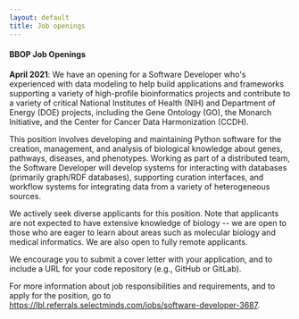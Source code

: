 ```yaml
---
layout: default
title: Job openings
---
```


#### BBOP Job Openings

**April 2021**: We have an opening for a Software Developer who's experienced with data modeling to help build applications and frameworks supporting a variety of high-profile bioinformatics projects and contribute to a variety of critical National Institutes of Health (NIH) and Department of Energy (DOE) projects, including the Gene Ontology (GO), the Monarch Initiative, and the Center for Cancer Data Harmonization (CCDH).

This position involves developing and maintaining Python software for the creation, management, and analysis of biological knowledge about genes, pathways, diseases, and phenotypes.
Working as part of a distributed team, the Software Developer will develop systems for interacting with databases (primarily graph/RDF databases), supporting curation interfaces, and workflow systems for integrating data from a variety of heterogeneous sources.

We actively seek diverse applicants for this position.
Note that applicants are not expected to have extensive knowledge of biology -- we are open to those who are eager to learn about areas such as molecular biology and medical informatics. We are also open to fully remote applicants.

We encourage you to submit a cover letter with your application, and to include a URL for your code repository (e.g., GitHub or GitLab).

For more information about job responsibilities and requirements, and to apply for the position, go to https://lbl.referrals.selectminds.com/jobs/software-developer-3687.
